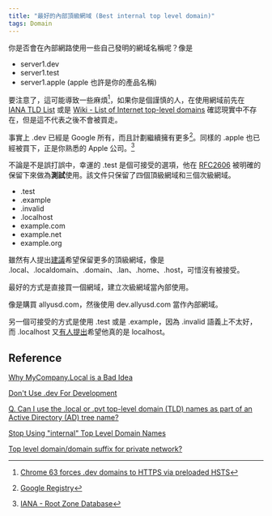 ```yaml
---
title: "最好的內部頂級網域 (Best internal top level domain)"
tags: Domain
---
```


你是否會在內部網路使用一些自己發明的網域名稱呢？像是

* server1.dev
* server1.test
* server1.apple (apple 也許是你的產品名稱)

要注意了，這可能導致一些麻煩[^3]，如果你是個謹慎的人，在使用網域前先在 [IANA TLD List](https://data.iana.org/TLD/tlds-alpha-by-domain.txt) 或是 [Wiki - List of Internet top-level domains](https://en.wikipedia.org/wiki/List_of_Internet_top-level_domains) 確認現實中不存在，但是這不代表之後不會被買走。

[^3]:[Chrome 63 forces .dev domains to HTTPS via preloaded HSTS](https://ma.ttias.be/chrome-force-dev-domains-https-via-preloaded-hsts/)

事實上 .dev 已經是 Google 所有，而且計劃繼續擁有更多[^1]。同樣的 .apple 也已經被買下，正是你熟悉的 Apple 公司。[^2]

[^1]:[Google Registry](https://www.registry.google/)

[^2]:[IANA - Root Zone Database](https://www.iana.org/domains/root/db)

不論是不是誤打誤中，幸運的 .test 是個可接受的選項，他在 [RFC2606](https://tools.ietf.org/html/rfc2606) 被明確的保留下來做為**測試**使用。該文件只保留了四個頂級網域和三個次級網域。

* .test
* .example
* .invalid
* .localhost
* example.com
* example.net
* example.org

雖然有人提出[建議](https://tools.ietf.org/html/draft-chapin-rfc2606bis-00)希望保留更多的頂級網域，像是 .local、.localdomain、.domain、.lan、.home、.host，可惜沒有被接受。

最好的方式是直接買一個網域，建立次級網域當內部使用。

像是購買 allyusd.com，然後使用 dev.allyusd.com 當作內部網域。

另一個可接受的方式是使用 .test 或是 .example，因為 .invalid 語義上不太好，而 .localhost 又[有人提出](https://tools.ietf.org/html/draft-west-let-localhost-be-localhost-06)希望他真的是 localhost。

## Reference

[Why MyCompany.Local is a Bad Idea](https://www.pluralsight.com/blog/software-development/choose-internal-top-level-domain-name)

[Don't Use .dev For Development](https://iyware.com/dont-use-dev-for-development/)

[Q. Can I use the .local or .pvt top-level domain (TLD) names as part of an Active Directory (AD) tree name?](http://www.itprotoday.com/management-mobility/q-can-i-use-local-or-pvt-top-level-domain-tld-names-part-active-directory-ad)

[Stop Using "internal" Top Level Domain Names](https://isc.sans.edu/forums/diary/Stop+Using+internal+Top+Level+Domain+Names/21095/)

[Top level domain/domain suffix for private network?](https://serverfault.com/questions/17255/top-level-domain-domain-suffix-for-private-network)